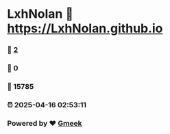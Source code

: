# LxhNolan :link: https://LxhNolan.github.io 
### :page_facing_up: [2](https://LxhNolan.github.io/tag.html) 
### :speech_balloon: 0 
### :hibiscus: 15785 
### :alarm_clock: 2025-04-16 02:53:11 
### Powered by :heart: [Gmeek](https://github.com/Meekdai/Gmeek)
